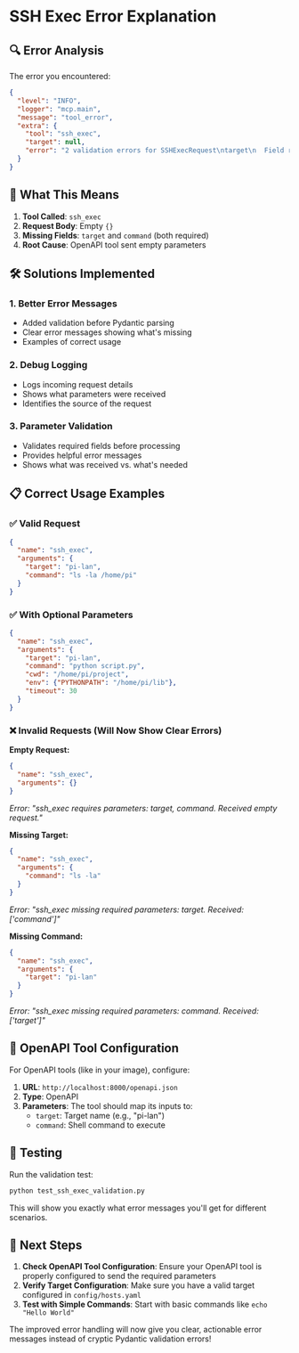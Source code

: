 # SSH Exec Error Explanation

## 🔍 Error Analysis

The error you encountered:
```json
{
  "level": "INFO",
  "logger": "mcp.main", 
  "message": "tool_error",
  "extra": {
    "tool": "ssh_exec",
    "target": null,
    "error": "2 validation errors for SSHExecRequest\ntarget\n  Field required [type=missing, input_value={}, input_type=dict]\ncommand\n  Field required [type=missing, input_value={}, input_type=dict]"
  }
}
```

## 🚨 What This Means

1. **Tool Called**: `ssh_exec`
2. **Request Body**: Empty `{}`
3. **Missing Fields**: `target` and `command` (both required)
4. **Root Cause**: OpenAPI tool sent empty parameters

## 🛠️ Solutions Implemented

### 1. **Better Error Messages**
- Added validation before Pydantic parsing
- Clear error messages showing what's missing
- Examples of correct usage

### 2. **Debug Logging**
- Logs incoming request details
- Shows what parameters were received
- Identifies the source of the request

### 3. **Parameter Validation**
- Validates required fields before processing
- Provides helpful error messages
- Shows what was received vs. what's needed

## 📋 Correct Usage Examples

### ✅ Valid Request
```json
{
  "name": "ssh_exec",
  "arguments": {
    "target": "pi-lan",
    "command": "ls -la /home/pi"
  }
}
```

### ✅ With Optional Parameters
```json
{
  "name": "ssh_exec",
  "arguments": {
    "target": "pi-lan",
    "command": "python script.py",
    "cwd": "/home/pi/project",
    "env": {"PYTHONPATH": "/home/pi/lib"},
    "timeout": 30
  }
}
```

### ❌ Invalid Requests (Will Now Show Clear Errors)

**Empty Request:**
```json
{
  "name": "ssh_exec",
  "arguments": {}
}
```
*Error: "ssh_exec requires parameters: target, command. Received empty request."*

**Missing Target:**
```json
{
  "name": "ssh_exec", 
  "arguments": {
    "command": "ls -la"
  }
}
```
*Error: "ssh_exec missing required parameters: target. Received: ['command']"*

**Missing Command:**
```json
{
  "name": "ssh_exec",
  "arguments": {
    "target": "pi-lan"
  }
}
```
*Error: "ssh_exec missing required parameters: command. Received: ['target']"*

## 🔧 OpenAPI Tool Configuration

For OpenAPI tools (like in your image), configure:

1. **URL**: `http://localhost:8000/openapi.json`
2. **Type**: OpenAPI
3. **Parameters**: The tool should map its inputs to:
   - `target`: Target name (e.g., "pi-lan")
   - `command`: Shell command to execute

## 🧪 Testing

Run the validation test:
```bash
python test_ssh_exec_validation.py
```

This will show you exactly what error messages you'll get for different scenarios.

## 🚀 Next Steps

1. **Check OpenAPI Tool Configuration**: Ensure your OpenAPI tool is properly configured to send the required parameters
2. **Verify Target Configuration**: Make sure you have a valid target configured in `config/hosts.yaml`
3. **Test with Simple Commands**: Start with basic commands like `echo "Hello World"`

The improved error handling will now give you clear, actionable error messages instead of cryptic Pydantic validation errors!
